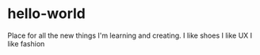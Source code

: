 # hello-world
Place for all the new things I'm learning and creating.
I like shoes
I like UX
I like fashion
